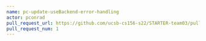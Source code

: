 ```yaml
---
name: pc-update-useBackend-error-handling
actor: pconrad
pull_request_url: https://github.com/ucsb-cs156-s22/STARTER-team03/pull/1
pull_request_num: 1
---
```

